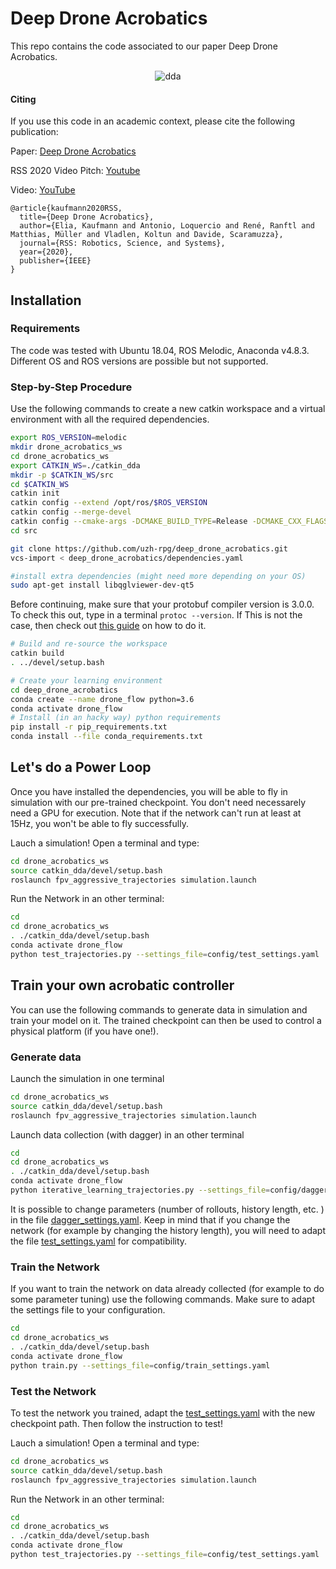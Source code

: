 # Deep Drone Acrobatics

This repo contains the code associated to our paper Deep Drone Acrobatics. 

<p align="center">
  <img src="./img/fma_powerloop.gif" alt="dda">
</p>


#### Citing

If you use this code in an academic context, please cite the following publication:

Paper: [Deep Drone Acrobatics](http://rpg.ifi.uzh.ch/docs/RSS20_Kaufmann.pdf)

RSS 2020 Video Pitch: [Youtube](https://youtu.be/r4zzdFw87CY)

Video: [YouTube](https://youtu.be/2N_wKXQ6MXA)

```
@article{kaufmann2020RSS,
  title={Deep Drone Acrobatics},
  author={Elia, Kaufmann and Antonio, Loquercio and René, Ranftl and Matthias, Müller and Vladlen, Koltun and Davide, Scaramuzza},
  journal={RSS: Robotics, Science, and Systems},
  year={2020},
  publisher={IEEE}
}
```

## Installation

### Requirements

The code was tested with Ubuntu 18.04, ROS Melodic, Anaconda v4.8.3.
Different OS and ROS versions are possible but not supported.


### Step-by-Step Procedure

Use the following commands to create a new catkin workspace and a virtual environment with all the required dependencies.

```bash
export ROS_VERSION=melodic
mkdir drone_acrobatics_ws
cd drone_acrobatics_ws
export CATKIN_WS=./catkin_dda
mkdir -p $CATKIN_WS/src
cd $CATKIN_WS
catkin init
catkin config --extend /opt/ros/$ROS_VERSION
catkin config --merge-devel
catkin config --cmake-args -DCMAKE_BUILD_TYPE=Release -DCMAKE_CXX_FLAGS=-fdiagnostics-color
cd src

git clone https://github.com/uzh-rpg/deep_drone_acrobatics.git
vcs-import < deep_drone_acrobatics/dependencies.yaml

#install extra dependencies (might need more depending on your OS)
sudo apt-get install libqglviewer-dev-qt5
```

Before continuing, make sure that your protobuf compiler version is 3.0.0.
To check this out, type in a terminal ``protoc --version``.
If This is not the case, then check out [this guide](https://github.com/linux-on-ibm-z/docs/wiki/Building-ProtoBuf-3.0.0) on how to do it.



```bash
# Build and re-source the workspace
catkin build
. ../devel/setup.bash

# Create your learning environment
cd deep_drone_acrobatics
conda create --name drone_flow python=3.6
conda activate drone_flow
# Install (in an hacky way) python requirements
pip install -r pip_requirements.txt
conda install --file conda_requirements.txt

```


## Let's do a Power Loop

Once you have installed the dependencies, you will be able to fly in simulation with our pre-trained checkpoint. You don't need necessarely need a GPU for execution. Note that if the network can't run at least at 15Hz, you won't be able to fly successfully.

Lauch a simulation! Open a terminal and type:
```bash
cd drone_acrobatics_ws
source catkin_dda/devel/setup.bash
roslaunch fpv_aggressive_trajectories simulation.launch
```

Run the Network in an other terminal:
```bash
cd
cd drone_acrobatics_ws
. ./catkin_dda/devel/setup.bash
conda activate drone_flow
python test_trajectories.py --settings_file=config/test_settings.yaml

```

## Train your own acrobatic controller

You can use the following commands to generate data in simulation and train your model on it. The trained checkpoint can then be used to control a physical platform (if you have one!).

### Generate data

Launch the simulation in one terminal
```bash
cd drone_acrobatics_ws
source catkin_dda/devel/setup.bash
roslaunch fpv_aggressive_trajectories simulation.launch
```

Launch data collection (with dagger) in an other terminal
```bash
cd
cd drone_acrobatics_ws
. ./catkin_dda/devel/setup.bash
conda activate drone_flow
python iterative_learning_trajectories.py --settings_file=config/dagger_settings.yaml
```

It is possible to change parameters (number of rollouts, history length, etc. ) in the file [dagger\_settings.yaml](./controller_learning/config/dagger_settings.yaml). Keep in mind that if you change the network (for example by changing the history length), you will need to adapt the file [test_settings.yaml](./controller_learning/config/test_settings.yaml) for compatibility.


### Train the Network

If you want to train the network on data already collected (for example to do some parameter tuning) use the following commands.
Make sure to adapt the settings file to your configuration.

```bash
cd
cd drone_acrobatics_ws
. ./catkin_dda/devel/setup.bash
conda activate drone_flow
python train.py --settings_file=config/train_settings.yaml
```

### Test the Network

To test the network you trained, adapt the [test_settings.yaml](./controller_learning/config/test_settings.yaml) with the new checkpoint path. Then follow the instruction to test!

Lauch a simulation! Open a terminal and type:
```bash
cd drone_acrobatics_ws
source catkin_dda/devel/setup.bash
roslaunch fpv_aggressive_trajectories simulation.launch
```

Run the Network in an other terminal:
```bash
cd
cd drone_acrobatics_ws
. ./catkin_dda/devel/setup.bash
conda activate drone_flow
python test_trajectories.py --settings_file=config/test_settings.yaml

```

